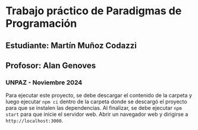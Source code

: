 # Trabajo práctico de Paradigmas de Programación
## Estudiante: **Martín Muñoz Codazzi**
## Profosor: **Alan Genoves**
### UNPAZ - Noviembre 2024

Para ejecutar este proyecto, se debe descargar el contenido de la carpeta y luego ejecutar `npm ci` dentro de la carpeta donde se descargó el proyecto para que se instalen las dependencias. Al finalizar, se debe ejecutar `npm start` para que inicie el servidor web. Abrir un navegador web y dirigirse a `http://localhost:3000`.